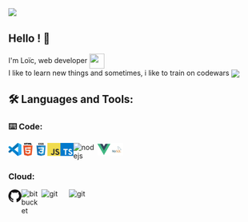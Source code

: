 <img src ="https://i.pinimg.com/originals/8b/67/5e/8b675e441b9acf0aa9fbcb5027a08268.gif">

## Hello ! 👋
I'm Loïc, web developer <img src="https://media.giphy.com/media/WFZvB7VIXBgiz3oDXE/giphy.gif" width="30" height="30" align="center"/>
<br />
I like to learn new things and sometimes, i like to train on codewars
<img src="https://www.codewars.com/users/Loic%20Jhs/badges/micro"  align="center"/>

## 🛠 Languages and Tools:

### ⌨️ Code: 

<img align="left" alt="Visual Studio Code" width="26px" src="https://raw.githubusercontent.com/github/explore/80688e429a7d4ef2fca1e82350fe8e3517d3494d/topics/visual-studio-code/visual-studio-code.png" />
<img align="left" alt="HTML5" width="26px" src="https://raw.githubusercontent.com/github/explore/80688e429a7d4ef2fca1e82350fe8e3517d3494d/topics/html/html.png" />
<img align="left" alt="CSS3" width="26px" src="https://raw.githubusercontent.com/github/explore/80688e429a7d4ef2fca1e82350fe8e3517d3494d/topics/css/css.png" />
<img align="left" alt="JavaScript" width="26px" src="https://raw.githubusercontent.com/github/explore/80688e429a7d4ef2fca1e82350fe8e3517d3494d/topics/javascript/javascript.png" />
<img align="left" alt="JavaScript" width="26px" src="https://raw.githubusercontent.com/github/explore/80688e429a7d4ef2fca1e82350fe8e3517d3494d/topics/typescript/typescript.png" />
<img align="left" alt="nodejs" width="48px" src="https://github.com/yurijserrano/Github-Profile-Readme-Logos/blob/master/frameworks/nodejs.svg" />
<img align="left" alt="Vue" width="26px" src="https://raw.githubusercontent.com/github/explore/80688e429a7d4ef2fca1e82350fe8e3517d3494d/topics/vue/vue.png" />
<img align="left" alt="MySQL" width="26px" src="https://raw.githubusercontent.com/github/explore/80688e429a7d4ef2fca1e82350fe8e3517d3494d/topics/mysql/mysql.png" />

<br><br>

### Cloud: 
<img align="left" alt="gitHub" width="26px" src="https://raw.githubusercontent.com/github/explore/78df643247d429f6cc873026c0622819ad797942/topics/github/github.png" />
<img align="left" alt="bitbucket" width="40px" src="https://github.com/yurijserrano/Github-Profile-Readme-Logos/blob/master/cloud/bitbucketV2.svg" />
<img align="left" alt="git" width="55px" src="https://github.com/yurijserrano/Github-Profile-Readme-Logos/blob/master/others/git.svg" />
<img align="left" alt="git" width="55px" src="https://github.com/yurijserrano/Github-Profile-Readme-Logos/blob/master/cloud/docker.svg" />
